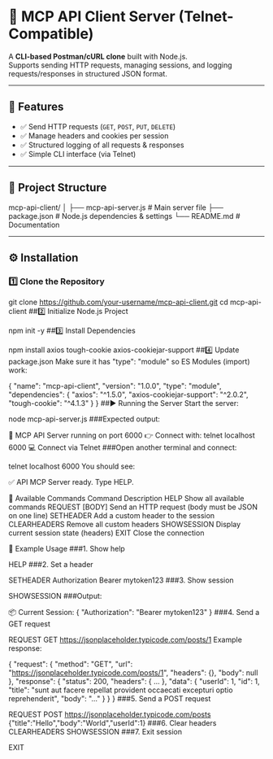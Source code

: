 # 📡 **MCP API Client Server (Telnet-Compatible)**

A **CLI-based Postman/cURL clone** built with Node.js.  
Supports sending HTTP requests, managing sessions, and logging requests/responses in structured JSON format.

---

## 🚀 **Features**
- ✅ Send HTTP requests (`GET`, `POST`, `PUT`, `DELETE`)  
- ✅ Manage headers and cookies per session  
- ✅ Structured logging of all requests & responses  
- ✅ Simple CLI interface (via Telnet)  

---

## 📂 **Project Structure**
mcp-api-client/
│
├── mcp-api-server.js # Main server file
├── package.json # Node.js dependencies & settings
└── README.md # Documentation



---

## ⚙️ **Installation**

### 1️⃣ **Clone the Repository**

git clone https://github.com/your-username/mcp-api-client.git
cd mcp-api-client
##2️⃣ Initialize Node.js Project

npm init -y
##3️⃣ Install Dependencies

npm install axios tough-cookie axios-cookiejar-support
##4️⃣ Update package.json
Make sure it has "type": "module" so ES Modules (import) work:


{
  "name": "mcp-api-client",
  "version": "1.0.0",
  "type": "module",
  "dependencies": {
    "axios": "^1.5.0",
    "axios-cookiejar-support": "^2.0.2",
    "tough-cookie": "^4.1.3"
  }
}
##▶️ Running the Server
Start the server:


node mcp-api-server.js
###Expected output:


🚀 MCP API Server running on port 6000
👉 Connect with: telnet localhost 6000
💻 Connect via Telnet
###Open another terminal and connect:


telnet localhost 6000
You should see:

✅ API MCP Server ready. Type HELP.

📜 Available Commands
Command	Description
HELP	Show all available commands
REQUEST <METHOD> <URL> [BODY]	Send an HTTP request (body must be JSON on one line)
SETHEADER <key> <value>	Add a custom header to the session
CLEARHEADERS	Remove all custom headers
SHOWSESSION	Display current session state (headers)
EXIT	Close the connection

🧪 Example Usage
###1. Show help

HELP
###2. Set a header

SETHEADER Authorization Bearer mytoken123
###3. Show session

SHOWSESSION
###Output:


📦 Current Session:
{
  "Authorization": "Bearer mytoken123"
}
###4. Send a GET request

REQUEST GET https://jsonplaceholder.typicode.com/posts/1
Example response:


{
  "request": {
    "method": "GET",
    "url": "https://jsonplaceholder.typicode.com/posts/1",
    "headers": {},
    "body": null
  },
  "response": {
    "status": 200,
    "headers": { ... },
    "data": {
      "userId": 1,
      "id": 1,
      "title": "sunt aut facere repellat provident occaecati excepturi optio reprehenderit",
      "body": "..."
    }
  }
}
###5. Send a POST request

REQUEST POST https://jsonplaceholder.typicode.com/posts {"title":"Hello","body":"World","userId":1}
###6. Clear headers
CLEARHEADERS
SHOWSESSION
###7. Exit session

EXIT



